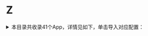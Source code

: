 # Z
<details>
<summary>
本目录共收录41个App，详情见如下，单击导入对应配置：
</summary>

- [ZCOOL站酷](https://quantumult.app/x/open-app/add-resource?remote-resource=%7B%22rewrite_remote%22%3A%20%5B%22https%3A%2F%2Fraw.githubusercontent.com%2Fzirawell%2FR-Store%2Fmain%2FRule%2FQuanX%2FAdblock%2FApp%2FZ%2FZCOOL%E7%AB%99%E9%85%B7%2Frewrite%2Fzcool.conf%2C%20tag%3DZCOOL%E7%AB%99%E9%85%B7%22%5D%7D)
- [中信银行](https://quantumult.app/x/open-app/add-resource?remote-resource=%7B%22rewrite_remote%22%3A%20%5B%22https%3A%2F%2Fraw.githubusercontent.com%2Fzirawell%2FR-Store%2Fmain%2FRule%2FQuanX%2FAdblock%2FApp%2FZ%2F%E4%B8%AD%E4%BF%A1%E9%93%B6%E8%A1%8C%2Frewrite%2Fciticbank.conf%2C%20tag%3D%E4%B8%AD%E4%BF%A1%E9%93%B6%E8%A1%8C%22%5D%7D)
- [中关村在线](https://quantumult.app/x/open-app/add-resource?remote-resource=%7B%22filter_remote%22%3A%20%5B%22https%3A%2F%2Fraw.githubusercontent.com%2Fzirawell%2FR-Store%2Fmain%2FRule%2FQuanX%2FAdblock%2FApp%2FZ%2F%E4%B8%AD%E5%85%B3%E6%9D%91%E5%9C%A8%E7%BA%BF%2Ffilter%2Fzol.list%2C%20tag%3D%E4%B8%AD%E5%85%B3%E6%9D%91%E5%9C%A8%E7%BA%BF%22%5D%2C%22rewrite_remote%22%3A%20%5B%22https%3A%2F%2Fraw.githubusercontent.com%2Fzirawell%2FR-Store%2Fmain%2FRule%2FQuanX%2FAdblock%2FApp%2FZ%2F%E4%B8%AD%E5%85%B3%E6%9D%91%E5%9C%A8%E7%BA%BF%2Frewrite%2Fzol.conf%2C%20tag%3D%E4%B8%AD%E5%85%B3%E6%9D%91%E5%9C%A8%E7%BA%BF%22%5D%7D)
- [中国人保](https://quantumult.app/x/open-app/add-resource?remote-resource=%7B%22rewrite_remote%22%3A%20%5B%22https%3A%2F%2Fraw.githubusercontent.com%2Fzirawell%2FR-Store%2Fmain%2FRule%2FQuanX%2FAdblock%2FApp%2FZ%2F%E4%B8%AD%E5%9B%BD%E4%BA%BA%E4%BF%9D%2Frewrite%2Fpicc.conf%2C%20tag%3D%E4%B8%AD%E5%9B%BD%E4%BA%BA%E4%BF%9D%22%5D%7D)
- [中国农业银行](https://quantumult.app/x/open-app/add-resource?remote-resource=%7B%22filter_remote%22%3A%20%5B%22https%3A%2F%2Fraw.githubusercontent.com%2Fzirawell%2FR-Store%2Fmain%2FRule%2FQuanX%2FAdblock%2FApp%2FZ%2F%E4%B8%AD%E5%9B%BD%E5%86%9C%E4%B8%9A%E9%93%B6%E8%A1%8C%2Ffilter%2Fabc.list%2C%20tag%3D%E4%B8%AD%E5%9B%BD%E5%86%9C%E4%B8%9A%E9%93%B6%E8%A1%8C%22%5D%2C%22rewrite_remote%22%3A%20%5B%22https%3A%2F%2Fraw.githubusercontent.com%2Fzirawell%2FR-Store%2Fmain%2FRule%2FQuanX%2FAdblock%2FApp%2FZ%2F%E4%B8%AD%E5%9B%BD%E5%86%9C%E4%B8%9A%E9%93%B6%E8%A1%8C%2Frewrite%2Fabc.conf%2C%20tag%3D%E4%B8%AD%E5%9B%BD%E5%86%9C%E4%B8%9A%E9%93%B6%E8%A1%8C%22%5D%7D)
- [中国国际航空](https://quantumult.app/x/open-app/add-resource?remote-resource=%7B%22rewrite_remote%22%3A%20%5B%22https%3A%2F%2Fraw.githubusercontent.com%2Fzirawell%2FR-Store%2Fmain%2FRule%2FQuanX%2FAdblock%2FApp%2FZ%2F%E4%B8%AD%E5%9B%BD%E5%9B%BD%E9%99%85%E8%88%AA%E7%A9%BA%2Frewrite%2Fairchina.conf%2C%20tag%3D%E4%B8%AD%E5%9B%BD%E5%9B%BD%E9%99%85%E8%88%AA%E7%A9%BA%22%5D%7D)
- [中国大学MOOC](https://quantumult.app/x/open-app/add-resource?remote-resource=%7B%22rewrite_remote%22%3A%20%5B%22https%3A%2F%2Fraw.githubusercontent.com%2Fzirawell%2FR-Store%2Fmain%2FRule%2FQuanX%2FAdblock%2FApp%2FZ%2F%E4%B8%AD%E5%9B%BD%E5%A4%A7%E5%AD%A6MOOC%2Frewrite%2Fmooc.conf%2C%20tag%3D%E4%B8%AD%E5%9B%BD%E5%A4%A7%E5%AD%A6MOOC%22%5D%7D)
- [中国工商银行](https://quantumult.app/x/open-app/add-resource?remote-resource=%7B%22filter_remote%22%3A%20%5B%22https%3A%2F%2Fraw.githubusercontent.com%2Fzirawell%2FR-Store%2Fmain%2FRule%2FQuanX%2FAdblock%2FApp%2FZ%2F%E4%B8%AD%E5%9B%BD%E5%B7%A5%E5%95%86%E9%93%B6%E8%A1%8C%2Ffilter%2Ficbc.list%2C%20tag%3D%E4%B8%AD%E5%9B%BD%E5%B7%A5%E5%95%86%E9%93%B6%E8%A1%8C%22%5D%7D)
- [中国广电](https://quantumult.app/x/open-app/add-resource?remote-resource=%7B%22rewrite_remote%22%3A%20%5B%22https%3A%2F%2Fraw.githubusercontent.com%2Fzirawell%2FR-Store%2Fmain%2FRule%2FQuanX%2FAdblock%2FApp%2FZ%2F%E4%B8%AD%E5%9B%BD%E5%B9%BF%E7%94%B5%2Frewrite%2F10099.conf%2C%20tag%3D%E4%B8%AD%E5%9B%BD%E5%B9%BF%E7%94%B5%22%5D%7D)
- [中国建设银行](https://quantumult.app/x/open-app/add-resource?remote-resource=%7B%22filter_remote%22%3A%20%5B%22https%3A%2F%2Fraw.githubusercontent.com%2Fzirawell%2FR-Store%2Fmain%2FRule%2FQuanX%2FAdblock%2FApp%2FZ%2F%E4%B8%AD%E5%9B%BD%E5%BB%BA%E8%AE%BE%E9%93%B6%E8%A1%8C%2Ffilter%2Fccb.list%2C%20tag%3D%E4%B8%AD%E5%9B%BD%E5%BB%BA%E8%AE%BE%E9%93%B6%E8%A1%8C%22%5D%2C%22rewrite_remote%22%3A%20%5B%22https%3A%2F%2Fraw.githubusercontent.com%2Fzirawell%2FR-Store%2Fmain%2FRule%2FQuanX%2FAdblock%2FApp%2FZ%2F%E4%B8%AD%E5%9B%BD%E5%BB%BA%E8%AE%BE%E9%93%B6%E8%A1%8C%2Frewrite%2Fccb.conf%2C%20tag%3D%E4%B8%AD%E5%9B%BD%E5%BB%BA%E8%AE%BE%E9%93%B6%E8%A1%8C%22%5D%7D)
- [中国电信](https://quantumult.app/x/open-app/add-resource?remote-resource=%7B%22filter_remote%22%3A%20%5B%22https%3A%2F%2Fraw.githubusercontent.com%2Fzirawell%2FR-Store%2Fmain%2FRule%2FQuanX%2FAdblock%2FApp%2FZ%2F%E4%B8%AD%E5%9B%BD%E7%94%B5%E4%BF%A1%2Ffilter%2F189.list%2C%20tag%3D%E4%B8%AD%E5%9B%BD%E7%94%B5%E4%BF%A1%22%5D%2C%22rewrite_remote%22%3A%20%5B%22https%3A%2F%2Fraw.githubusercontent.com%2Fzirawell%2FR-Store%2Fmain%2FRule%2FQuanX%2FAdblock%2FApp%2FZ%2F%E4%B8%AD%E5%9B%BD%E7%94%B5%E4%BF%A1%2Frewrite%2F189.conf%2C%20tag%3D%E4%B8%AD%E5%9B%BD%E7%94%B5%E4%BF%A1%22%5D%7D)
- [中国移动](https://quantumult.app/x/open-app/add-resource?remote-resource=%7B%22filter_remote%22%3A%20%5B%22https%3A%2F%2Fraw.githubusercontent.com%2Fzirawell%2FR-Store%2Fmain%2FRule%2FQuanX%2FAdblock%2FApp%2FZ%2F%E4%B8%AD%E5%9B%BD%E7%A7%BB%E5%8A%A8%2Ffilter%2F10086.list%2C%20tag%3D%E4%B8%AD%E5%9B%BD%E7%A7%BB%E5%8A%A8%22%5D%2C%22rewrite_remote%22%3A%20%5B%22https%3A%2F%2Fraw.githubusercontent.com%2Fzirawell%2FR-Store%2Fmain%2FRule%2FQuanX%2FAdblock%2FApp%2FZ%2F%E4%B8%AD%E5%9B%BD%E7%A7%BB%E5%8A%A8%2Frewrite%2F10086.conf%2C%20tag%3D%E4%B8%AD%E5%9B%BD%E7%A7%BB%E5%8A%A8%22%5D%7D)
- [中国移动云盘](https://quantumult.app/x/open-app/add-resource?remote-resource=%7B%22rewrite_remote%22%3A%20%5B%22https%3A%2F%2Fraw.githubusercontent.com%2Fzirawell%2FR-Store%2Fmain%2FRule%2FQuanX%2FAdblock%2FApp%2FZ%2F%E4%B8%AD%E5%9B%BD%E7%A7%BB%E5%8A%A8%E4%BA%91%E7%9B%98%2Frewrite%2Fmcloud.conf%2C%20tag%3D%E4%B8%AD%E5%9B%BD%E7%A7%BB%E5%8A%A8%E4%BA%91%E7%9B%98%22%5D%7D)
- [中国联通](https://quantumult.app/x/open-app/add-resource?remote-resource=%7B%22filter_remote%22%3A%20%5B%22https%3A%2F%2Fraw.githubusercontent.com%2Fzirawell%2FR-Store%2Fmain%2FRule%2FQuanX%2FAdblock%2FApp%2FZ%2F%E4%B8%AD%E5%9B%BD%E8%81%94%E9%80%9A%2Ffilter%2F10010.list%2C%20tag%3D%E4%B8%AD%E5%9B%BD%E8%81%94%E9%80%9A%22%5D%2C%22rewrite_remote%22%3A%20%5B%22https%3A%2F%2Fraw.githubusercontent.com%2Fzirawell%2FR-Store%2Fmain%2FRule%2FQuanX%2FAdblock%2FApp%2FZ%2F%E4%B8%AD%E5%9B%BD%E8%81%94%E9%80%9A%2Frewrite%2F10010.conf%2C%20tag%3D%E4%B8%AD%E5%9B%BD%E8%81%94%E9%80%9A%22%5D%7D)
- [中国银行](https://quantumult.app/x/open-app/add-resource?remote-resource=%7B%22filter_remote%22%3A%20%5B%22https%3A%2F%2Fraw.githubusercontent.com%2Fzirawell%2FR-Store%2Fmain%2FRule%2FQuanX%2FAdblock%2FApp%2FZ%2F%E4%B8%AD%E5%9B%BD%E9%93%B6%E8%A1%8C%2Ffilter%2Fboc.list%2C%20tag%3D%E4%B8%AD%E5%9B%BD%E9%93%B6%E8%A1%8C%22%5D%2C%22rewrite_remote%22%3A%20%5B%22https%3A%2F%2Fraw.githubusercontent.com%2Fzirawell%2FR-Store%2Fmain%2FRule%2FQuanX%2FAdblock%2FApp%2FZ%2F%E4%B8%AD%E5%9B%BD%E9%93%B6%E8%A1%8C%2Frewrite%2Fboc.conf%2C%20tag%3D%E4%B8%AD%E5%9B%BD%E9%93%B6%E8%A1%8C%22%5D%7D)
- [中油优途](https://quantumult.app/x/open-app/add-resource?remote-resource=%7B%22rewrite_remote%22%3A%20%5B%22https%3A%2F%2Fraw.githubusercontent.com%2Fzirawell%2FR-Store%2Fmain%2FRule%2FQuanX%2FAdblock%2FApp%2FZ%2F%E4%B8%AD%E6%B2%B9%E4%BC%98%E9%80%94%2Frewrite%2F95504.conf%2C%20tag%3D%E4%B8%AD%E6%B2%B9%E4%BC%98%E9%80%94%22%5D%7D)
- [中羽在线](https://quantumult.app/x/open-app/add-resource?remote-resource=%7B%22rewrite_remote%22%3A%20%5B%22https%3A%2F%2Fraw.githubusercontent.com%2Fzirawell%2FR-Store%2Fmain%2FRule%2FQuanX%2FAdblock%2FApp%2FZ%2F%E4%B8%AD%E7%BE%BD%E5%9C%A8%E7%BA%BF%2Frewrite%2Fbadmintoncn.conf%2C%20tag%3D%E4%B8%AD%E7%BE%BD%E5%9C%A8%E7%BA%BF%22%5D%7D)
- [中银跨境GO](https://quantumult.app/x/open-app/add-resource?remote-resource=%7B%22rewrite_remote%22%3A%20%5B%22https%3A%2F%2Fraw.githubusercontent.com%2Fzirawell%2FR-Store%2Fmain%2FRule%2FQuanX%2FAdblock%2FApp%2FZ%2F%E4%B8%AD%E9%93%B6%E8%B7%A8%E5%A2%83GO%2Frewrite%2Fbocgo.conf%2C%20tag%3D%E4%B8%AD%E9%93%B6%E8%B7%A8%E5%A2%83GO%22%5D%7D)
- [众邦银行](https://quantumult.app/x/open-app/add-resource?remote-resource=%7B%22rewrite_remote%22%3A%20%5B%22https%3A%2F%2Fraw.githubusercontent.com%2Fzirawell%2FR-Store%2Fmain%2FRule%2FQuanX%2FAdblock%2FApp%2FZ%2F%E4%BC%97%E9%82%A6%E9%93%B6%E8%A1%8C%2Frewrite%2Fzbank.conf%2C%20tag%3D%E4%BC%97%E9%82%A6%E9%93%B6%E8%A1%8C%22%5D%7D)
- [住这儿](https://quantumult.app/x/open-app/add-resource?remote-resource=%7B%22rewrite_remote%22%3A%20%5B%22https%3A%2F%2Fraw.githubusercontent.com%2Fzirawell%2FR-Store%2Fmain%2FRule%2FQuanX%2FAdblock%2FApp%2FZ%2F%E4%BD%8F%E8%BF%99%E5%84%BF%2Frewrite%2Fonewo.conf%2C%20tag%3D%E4%BD%8F%E8%BF%99%E5%84%BF%22%5D%7D)
- [作业帮](https://quantumult.app/x/open-app/add-resource?remote-resource=%7B%22rewrite_remote%22%3A%20%5B%22https%3A%2F%2Fraw.githubusercontent.com%2Fzirawell%2FR-Store%2Fmain%2FRule%2FQuanX%2FAdblock%2FApp%2FZ%2F%E4%BD%9C%E4%B8%9A%E5%B8%AE%2Frewrite%2Fzybang.conf%2C%20tag%3D%E4%BD%9C%E4%B8%9A%E5%B8%AE%22%5D%7D)
- [招商银行](https://quantumult.app/x/open-app/add-resource?remote-resource=%7B%22filter_remote%22%3A%20%5B%22https%3A%2F%2Fraw.githubusercontent.com%2Fzirawell%2FR-Store%2Fmain%2FRule%2FQuanX%2FAdblock%2FApp%2FZ%2F%E6%8B%9B%E5%95%86%E9%93%B6%E8%A1%8C%2Ffilter%2Fcmb.list%2C%20tag%3D%E6%8B%9B%E5%95%86%E9%93%B6%E8%A1%8C%22%5D%2C%22rewrite_remote%22%3A%20%5B%22https%3A%2F%2Fraw.githubusercontent.com%2Fzirawell%2FR-Store%2Fmain%2FRule%2FQuanX%2FAdblock%2FApp%2FZ%2F%E6%8B%9B%E5%95%86%E9%93%B6%E8%A1%8C%2Frewrite%2Fcmb.conf%2C%20tag%3D%E6%8B%9B%E5%95%86%E9%93%B6%E8%A1%8C%22%5D%7D)
- [指点天下](https://quantumult.app/x/open-app/add-resource?remote-resource=%7B%22rewrite_remote%22%3A%20%5B%22https%3A%2F%2Fraw.githubusercontent.com%2Fzirawell%2FR-Store%2Fmain%2FRule%2FQuanX%2FAdblock%2FApp%2FZ%2F%E6%8C%87%E7%82%B9%E5%A4%A9%E4%B8%8B%2Frewrite%2Fzhidiantianxia.conf%2C%20tag%3D%E6%8C%87%E7%82%B9%E5%A4%A9%E4%B8%8B%22%5D%7D)
- [掌上京彩](https://quantumult.app/x/open-app/add-resource?remote-resource=%7B%22rewrite_remote%22%3A%20%5B%22https%3A%2F%2Fraw.githubusercontent.com%2Fzirawell%2FR-Store%2Fmain%2FRule%2FQuanX%2FAdblock%2FApp%2FZ%2F%E6%8E%8C%E4%B8%8A%E4%BA%AC%E5%BD%A9%2Frewrite%2Fbobcc.conf%2C%20tag%3D%E6%8E%8C%E4%B8%8A%E4%BA%AC%E5%BD%A9%22%5D%7D)
- [掌上公交](https://quantumult.app/x/open-app/add-resource?remote-resource=%7B%22rewrite_remote%22%3A%20%5B%22https%3A%2F%2Fraw.githubusercontent.com%2Fzirawell%2FR-Store%2Fmain%2FRule%2FQuanX%2FAdblock%2FApp%2FZ%2F%E6%8E%8C%E4%B8%8A%E5%85%AC%E4%BA%A4%2Frewrite%2Fmygolbs.conf%2C%20tag%3D%E6%8E%8C%E4%B8%8A%E5%85%AC%E4%BA%A4%22%5D%7D)
- [掌上生活](https://quantumult.app/x/open-app/add-resource?remote-resource=%7B%22rewrite_remote%22%3A%20%5B%22https%3A%2F%2Fraw.githubusercontent.com%2Fzirawell%2FR-Store%2Fmain%2FRule%2FQuanX%2FAdblock%2FApp%2FZ%2F%E6%8E%8C%E4%B8%8A%E7%94%9F%E6%B4%BB%2Frewrite%2Fcmbcc.conf%2C%20tag%3D%E6%8E%8C%E4%B8%8A%E7%94%9F%E6%B4%BB%22%5D%7D)
- [掌上英雄联盟](https://quantumult.app/x/open-app/add-resource?remote-resource=%7B%22rewrite_remote%22%3A%20%5B%22https%3A%2F%2Fraw.githubusercontent.com%2Fzirawell%2FR-Store%2Fmain%2FRule%2FQuanX%2FAdblock%2FApp%2FZ%2F%E6%8E%8C%E4%B8%8A%E8%8B%B1%E9%9B%84%E8%81%94%E7%9B%9F%2Frewrite%2Fmlol.conf%2C%20tag%3D%E6%8E%8C%E4%B8%8A%E8%8B%B1%E9%9B%84%E8%81%94%E7%9B%9F%22%5D%7D)
- [掌上道聚城](https://quantumult.app/x/open-app/add-resource?remote-resource=%7B%22rewrite_remote%22%3A%20%5B%22https%3A%2F%2Fraw.githubusercontent.com%2Fzirawell%2FR-Store%2Fmain%2FRule%2FQuanX%2FAdblock%2FApp%2FZ%2F%E6%8E%8C%E4%B8%8A%E9%81%93%E8%81%9A%E5%9F%8E%2Frewrite%2Fdjcapp.conf%2C%20tag%3D%E6%8E%8C%E4%B8%8A%E9%81%93%E8%81%9A%E5%9F%8E%22%5D%7D)
- [掌上鹿城](https://quantumult.app/x/open-app/add-resource?remote-resource=%7B%22rewrite_remote%22%3A%20%5B%22https%3A%2F%2Fraw.githubusercontent.com%2Fzirawell%2FR-Store%2Fmain%2FRule%2FQuanX%2FAdblock%2FApp%2FZ%2F%E6%8E%8C%E4%B8%8A%E9%B9%BF%E5%9F%8E%2Frewrite%2Ftmuyun.conf%2C%20tag%3D%E6%8E%8C%E4%B8%8A%E9%B9%BF%E5%9F%8E%22%5D%7D)
- [掌阅](https://quantumult.app/x/open-app/add-resource?remote-resource=%7B%22rewrite_remote%22%3A%20%5B%22https%3A%2F%2Fraw.githubusercontent.com%2Fzirawell%2FR-Store%2Fmain%2FRule%2FQuanX%2FAdblock%2FApp%2FZ%2F%E6%8E%8C%E9%98%85%2Frewrite%2Fireader.conf%2C%20tag%3D%E6%8E%8C%E9%98%85%22%5D%7D)
- [支付宝](https://quantumult.app/x/open-app/add-resource?remote-resource=%7B%22filter_remote%22%3A%20%5B%22https%3A%2F%2Fraw.githubusercontent.com%2Fzirawell%2FR-Store%2Fmain%2FRule%2FQuanX%2FAdblock%2FApp%2FZ%2F%E6%94%AF%E4%BB%98%E5%AE%9D%2Ffilter%2Falipay.list%2C%20tag%3D%E6%94%AF%E4%BB%98%E5%AE%9D%22%5D%7D)
- [最右](https://quantumult.app/x/open-app/add-resource?remote-resource=%7B%22filter_remote%22%3A%20%5B%22https%3A%2F%2Fraw.githubusercontent.com%2Fzirawell%2FR-Store%2Fmain%2FRule%2FQuanX%2FAdblock%2FApp%2FZ%2F%E6%9C%80%E5%8F%B3%2Ffilter%2Fizuiyou.list%2C%20tag%3D%E6%9C%80%E5%8F%B3%22%5D%2C%22rewrite_remote%22%3A%20%5B%22https%3A%2F%2Fraw.githubusercontent.com%2Fzirawell%2FR-Store%2Fmain%2FRule%2FQuanX%2FAdblock%2FApp%2FZ%2F%E6%9C%80%E5%8F%B3%2Frewrite%2Fizuiyou.conf%2C%20tag%3D%E6%9C%80%E5%8F%B3%22%5D%7D)
- [浙里办](https://quantumult.app/x/open-app/add-resource?remote-resource=%7B%22rewrite_remote%22%3A%20%5B%22https%3A%2F%2Fraw.githubusercontent.com%2Fzirawell%2FR-Store%2Fmain%2FRule%2FQuanX%2FAdblock%2FApp%2FZ%2F%E6%B5%99%E9%87%8C%E5%8A%9E%2Frewrite%2Fzjzwfw.conf%2C%20tag%3D%E6%B5%99%E9%87%8C%E5%8A%9E%22%5D%7D)
- [涨乐财富通](https://quantumult.app/x/open-app/add-resource?remote-resource=%7B%22rewrite_remote%22%3A%20%5B%22https%3A%2F%2Fraw.githubusercontent.com%2Fzirawell%2FR-Store%2Fmain%2FRule%2FQuanX%2FAdblock%2FApp%2FZ%2F%E6%B6%A8%E4%B9%90%E8%B4%A2%E5%AF%8C%E9%80%9A%2Frewrite%2Fzhangle.conf%2C%20tag%3D%E6%B6%A8%E4%B9%90%E8%B4%A2%E5%AF%8C%E9%80%9A%22%5D%7D)
- [猪八戒](https://quantumult.app/x/open-app/add-resource?remote-resource=%7B%22rewrite_remote%22%3A%20%5B%22https%3A%2F%2Fraw.githubusercontent.com%2Fzirawell%2FR-Store%2Fmain%2FRule%2FQuanX%2FAdblock%2FApp%2FZ%2F%E7%8C%AA%E5%85%AB%E6%88%92%2Frewrite%2Fzbj.conf%2C%20tag%3D%E7%8C%AA%E5%85%AB%E6%88%92%22%5D%7D)
- [知乎](https://quantumult.app/x/open-app/add-resource?remote-resource=%7B%22filter_remote%22%3A%20%5B%22https%3A%2F%2Fraw.githubusercontent.com%2Fzirawell%2FR-Store%2Fmain%2FRule%2FQuanX%2FAdblock%2FApp%2FZ%2F%E7%9F%A5%E4%B9%8E%2Ffilter%2Fzhihu.list%2C%20tag%3D%E7%9F%A5%E4%B9%8E%22%5D%2C%22rewrite_remote%22%3A%20%5B%22https%3A%2F%2Fraw.githubusercontent.com%2Fzirawell%2FR-Store%2Fmain%2FRule%2FQuanX%2FAdblock%2FApp%2FZ%2F%E7%9F%A5%E4%B9%8E%2Frewrite%2Fzhihu.conf%2C%20tag%3D%E7%9F%A5%E4%B9%8E%22%5D%7D)
- [职工普惠](https://quantumult.app/x/open-app/add-resource?remote-resource=%7B%22rewrite_remote%22%3A%20%5B%22https%3A%2F%2Fraw.githubusercontent.com%2Fzirawell%2FR-Store%2Fmain%2FRule%2FQuanX%2FAdblock%2FApp%2FZ%2F%E8%81%8C%E5%B7%A5%E6%99%AE%E6%83%A0%2Frewrite%2Fcdzghome.conf%2C%20tag%3D%E8%81%8C%E5%B7%A5%E6%99%AE%E6%83%A0%22%5D%7D)
- [自如](https://quantumult.app/x/open-app/add-resource?remote-resource=%7B%22rewrite_remote%22%3A%20%5B%22https%3A%2F%2Fraw.githubusercontent.com%2Fzirawell%2FR-Store%2Fmain%2FRule%2FQuanX%2FAdblock%2FApp%2FZ%2F%E8%87%AA%E5%A6%82%2Frewrite%2Fziroom.conf%2C%20tag%3D%E8%87%AA%E5%A6%82%22%5D%7D)
- [转转](https://quantumult.app/x/open-app/add-resource?remote-resource=%7B%22rewrite_remote%22%3A%20%5B%22https%3A%2F%2Fraw.githubusercontent.com%2Fzirawell%2FR-Store%2Fmain%2FRule%2FQuanX%2FAdblock%2FApp%2FZ%2F%E8%BD%AC%E8%BD%AC%2Frewrite%2Fzhuanzhuan.conf%2C%20tag%3D%E8%BD%AC%E8%BD%AC%22%5D%7D)
- [追书神器](https://quantumult.app/x/open-app/add-resource?remote-resource=%7B%22rewrite_remote%22%3A%20%5B%22https%3A%2F%2Fraw.githubusercontent.com%2Fzirawell%2FR-Store%2Fmain%2FRule%2FQuanX%2FAdblock%2FApp%2FZ%2F%E8%BF%BD%E4%B9%A6%E7%A5%9E%E5%99%A8%2Frewrite%2Fzhuishushenqi.conf%2C%20tag%3D%E8%BF%BD%E4%B9%A6%E7%A5%9E%E5%99%A8%22%5D%7D)
- [郑好办](https://quantumult.app/x/open-app/add-resource?remote-resource=%7B%22rewrite_remote%22%3A%20%5B%22https%3A%2F%2Fraw.githubusercontent.com%2Fzirawell%2FR-Store%2Fmain%2FRule%2FQuanX%2FAdblock%2FApp%2FZ%2F%E9%83%91%E5%A5%BD%E5%8A%9E%2Frewrite%2Fzzzwfw.conf%2C%20tag%3D%E9%83%91%E5%A5%BD%E5%8A%9E%22%5D%7D)

</details>